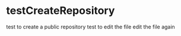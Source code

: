 testCreateRepository
====================

test to create a public repository
test to edit the file
edit the file again
